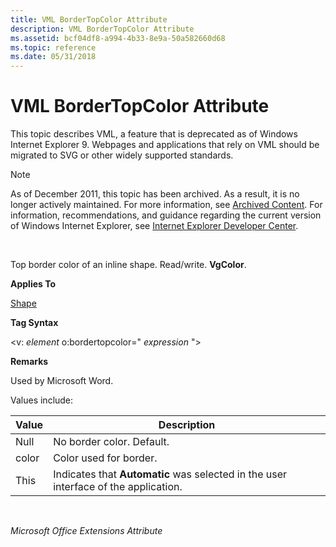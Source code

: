 ```yaml
---
title: VML BorderTopColor Attribute
description: VML BorderTopColor Attribute
ms.assetid: bcf04df8-a994-4b33-8e9a-50a582660d68
ms.topic: reference
ms.date: 05/31/2018
---
```


# VML BorderTopColor Attribute

This topic describes VML, a feature that is deprecated as of Windows Internet Explorer 9. Webpages and applications that rely on VML should be migrated to SVG or other widely supported standards.

> [!Note]  
> As of December 2011, this topic has been archived. As a result, it is no longer actively maintained. For more information, see [Archived Content](/previous-versions/windows/internet-explorer/ie-developer/). For information, recommendations, and guidance regarding the current version of Windows Internet Explorer, see [Internet Explorer Developer Center](https://msdn.microsoft.com/ie/).

 

Top border color of an inline shape. Read/write. **VgColor**.

**Applies To**

[Shape](shape-element--vml.md)

**Tag Syntax**

<v: *element* o:bordertopcolor=" *expression* ">

**Remarks**

Used by Microsoft Word.

Values include:



| Value | Description                                                                         |
|-------|-------------------------------------------------------------------------------------|
| Null  | No border color. Default.                                                           |
| color | Color used for border.                                                              |
| This  | Indicates that **Automatic** was selected in the user interface of the application. |



 

*Microsoft Office Extensions Attribute*

 

 
